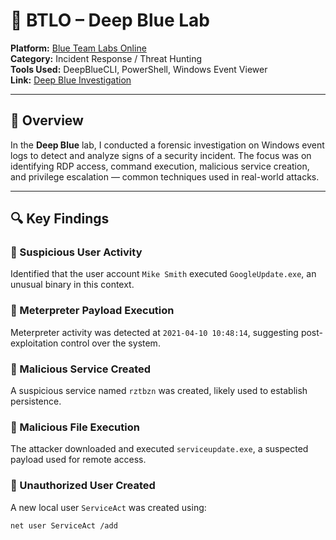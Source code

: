 # 🧠 BTLO – Deep Blue Lab

**Platform:** [Blue Team Labs Online](https://blueteamlabs.online/)  
**Category:** Incident Response / Threat Hunting  
**Tools Used:** DeepBlueCLI, PowerShell, Windows Event Viewer  
**Link:** [Deep Blue Investigation](https://blueteamlabs.online/home/investigation/32)

---

## 📝 Overview

In the **Deep Blue** lab, I conducted a forensic investigation on Windows event logs to detect and analyze signs of a security incident. The focus was on identifying RDP access, command execution, malicious service creation, and privilege escalation — common techniques used in real-world attacks.

---

## 🔍 Key Findings

### 🔸 Suspicious User Activity
Identified that the user account `Mike Smith` executed `GoogleUpdate.exe`, an unusual binary in this context.

### 🔸 Meterpreter Payload Execution
Meterpreter activity was detected at `2021-04-10 10:48:14`, suggesting post-exploitation control over the system.

### 🔸 Malicious Service Created
A suspicious service named `rztbzn` was created, likely used to establish persistence.

### 🔸 Malicious File Execution
The attacker downloaded and executed `serviceupdate.exe`, a suspected payload used for remote access.

### 🔸 Unauthorized User Created
A new local user `ServiceAct` was created using:
```bash
net user ServiceAct /add
